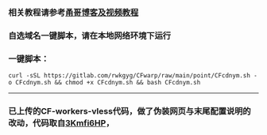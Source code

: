 ### 相关教程请参考[甬哥博客及视频教程](https://ygkkk.blogspot.com/2023/07/cfworkers-vless.html)

### 自选域名一键脚本，请在本地网络环境下运行
### 一键脚本：
```
curl -sSL https://gitlab.com/rwkgyg/CFwarp/raw/main/point/CFcdnym.sh -o CFcdnym.sh && chmod +x CFcdnym.sh && bash CFcdnym.sh
```
------------------------------------------------------------------------
### 已上传的CF-workers-vless代码，做了伪装网页与末尾配置说明的改动，代码取自[3Kmfi6HP](https://github.com/3Kmfi6HP/EDtunnel/blob/main/_worker.js)，


